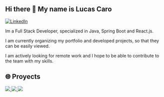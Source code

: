 ## Hi there 👋 My name is Lucas Caro

[![LinkedIn](https://img.shields.io/badge/LinkedIn-Profile-blue?logo=linkedin&style=flat-square)]([https://www.linkedin.com/in/tu-usuario/](https://www.linkedin.com/in/lucas-nahuel-caro/))


Im a Full Stack Developer, specialized in Java, Spring Boot and React.js.

I am currently organizing my portfolio and developed projects, so that they can be easily viewed.

I am actively looking for remote work and I hope to be able to contribute to the team with my skills.

<h2>🌐 Proyects </h2>

<p align="left">
  <a href="https://mi-proyecto.vercel.app" target="_blank">
    <img src="https://img.shields.io/badge/Proyecto%201-En%20línea-blue?style=for-the-badge&logo=vercel" />
  </a>
  <a href="https://mi-api-deploy.com" target="_blank">
    <img src="https://img.shields.io/badge/API%20Spring-En%20línea-green?style=for-the-badge&logo=springboot" />
  </a>
  <a href="https://lucasportfolio.com" target="_blank">
    <img src="https://img.shields.io/badge/Portfolio-Online-lightgrey?style=for-the-badge&logo=github" />
  </a>
</p>

 

